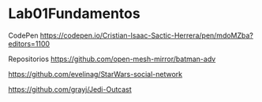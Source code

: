 # Lab01Fundamentos

CodePen
https://codepen.io/Cristian-Isaac-Sactic-Herrera/pen/mdoMZba?editors=1100

Repositorios
https://github.com/open-mesh-mirror/batman-adv

https://github.com/evelinag/StarWars-social-network

https://github.com/grayj/Jedi-Outcast
